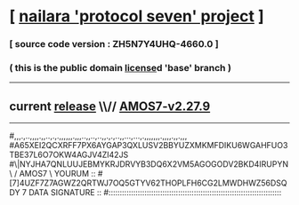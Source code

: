 
# [ [nailara 'protocol seven' project](http://nailara.network/) ]

### [ source code version : ZH5N7Y4UHQ-4660.0 ]

### ( this is the public domain [license](../license)d 'base' branch )
---
## current [release](https://github.com/nailara-technologies/protocol-7/releases) \\\\// [AMOS7-v2.27.9](https://github.com/nailara-technologies/protocol-7/releases/tag/AMOS7-v2.27.9)
---

#,,,.,..,,,,.,,..,.,.,,,,,,.,,,..,,..,..,,.,.,..,,...,...,.,,,,,,,.,,,,.,,.,,,
#A65XEI2QCXRFF7PX6AYGAP3QXLUSV2BBYUZXMKMFDIKU6WGAHFUO3TBE37L6O7OKW4AGJV4ZI42JS
#\\\|NYJHA7QNLUUJEBMYKRJDRVYB3DQ6X2VM5AGOGODV2BKD4IRUPYN \ / AMOS7 \ YOURUM ::
#\[7]4UZF7Z7AGWZ2QRTWJ7OQ5GTYV62THOPLFH6CG2LMWDHWZ56DSQDY 7  DATA SIGNATURE ::
#:::::::::::::::::::::::::::::::::::::::::::::::::::::::::::::::::::::::::::::

